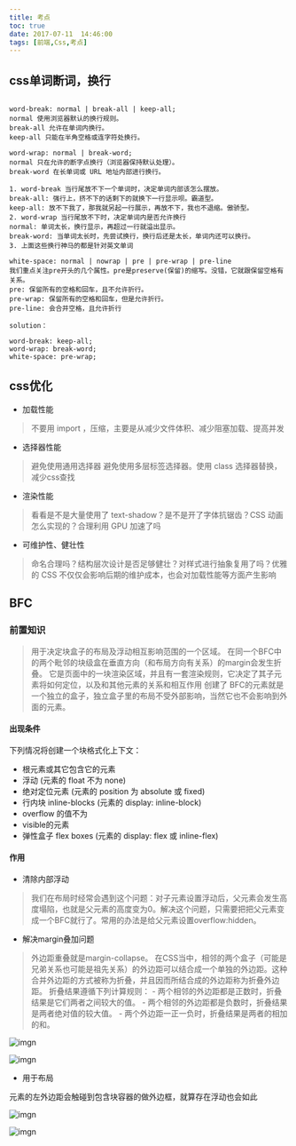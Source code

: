 ```yaml
---
title: 考点
toc: true
date: 2017-07-11  14:46:00
tags: [前端,Css,考点]
---
```


## css单词断词，换行

```

word-break: normal | break-all | keep-all;
normal 使用浏览器默认的换行规则。 
break-all 允许在单词内换行。 
keep-all 只能在半角空格或连字符处换行。

word-wrap: normal | break-word;
normal 只在允许的断字点换行（浏览器保持默认处理）。 
break-word 在长单词或 URL 地址内部进行换行。

1. word-break 当行尾放不下一个单词时，决定单词内部该怎么摆放。 
break-all: 强行上，挤不下的话剩下的就换下一行显示呗。霸道型。 
keep-all: 放不下我了，那我就另起一行展示，再放不下，我也不退缩。傲骄型。
2. word-wrap 当行尾放不下时，决定单词内是否允许换行 
normal: 单词太长，换行显示，再超过一行就溢出显示。 
break-word: 当单词太长时，先尝试换行，换行后还是太长，单词内还可以换行。
3. 上面这些换行神马的都是针对英文单词

white-space: normal | nowrap | pre | pre-wrap | pre-line 
我们重点关注pre开头的几个属性。pre是preserve(保留)的缩写。没错，它就跟保留空格有关系。
pre: 保留所有的空格和回车，且不允许折行。 
pre-wrap: 保留所有的空格和回车，但是允许折行。 
pre-line: 会合并空格，且允许折行

solution：

word-break: keep-all;
word-wrap: break-word;
white-space: pre-wrap;

```

## css优化

* 加载性能

>不要用 import ，压缩，主要是从减少文件体积、减少阻塞加载、提高并发

* 选择器性能

>避免使用通用选择器
>避免使用多层标签选择器。使用 class 选择器替换，减少css查找

* 渲染性能

>看看是不是大量使用了 text-shadow？是不是开了字体抗锯齿？CSS 动画怎么实现的？合理利用 GPU 加速了吗

* 可维护性、健壮性

>命名合理吗？结构层次设计是否足够健壮？对样式进行抽象复用了吗？优雅的 CSS 不仅仅会影响后期的维护成本，也会对加载性能等方面产生影响

## BFC

### 前置知识

>用于决定块盒子的布局及浮动相互影响范围的一个区域。 在同一个BFC中的两个毗邻的块级盒在垂直方向（和布局方向有关系）的margin会发生折叠。 它是页面中的一块渲染区域，并且有一套渲染规则，它决定了其子元素将如何定位，以及和其他元素的关系和相互作用 创建了 BFC的元素就是一个独立的盒子，独立盒子里的布局不受外部影响，当然它也不会影响到外面的元素。

#### 出现条件

下列情况将创建一个块格式化上下文：

* 根元素或其它包含它的元素
*  浮动 (元素的 float 不为 none) 
*  绝对定位元素 (元素的 position 为 absolute 或 fixed) 
*  行内块 inline-blocks (元素的 display: inline-block) 
*  overflow 的值不为 
*  visible的元素 
*  弹性盒子 flex boxes (元素的 display: flex 或 inline-flex)

#### 作用

* 清除内部浮动
>我们在布局时经常会遇到这个问题：对子元素设置浮动后，父元素会发生高度塌陷，也就是父元素的高度变为0。解决这个问题，只需要把把父元素变成一个BFC就行了。常用的办法是给父元素设置overflow:hidden。

* 解决margin叠加问题

>外边距重叠就是margin-collapse。 在CSS当中，相邻的两个盒子（可能是兄弟关系也可能是祖先关系）的外边距可以结合成一个单独的外边距。这种合并外边距的方式被称为折叠，并且因而所结合成的外边距称为折叠外边距。 折叠结果遵循下列计算规则： - 两个相邻的外边距都是正数时，折叠结果是它们两者之间较大的值。 - 两个相邻的外边距都是负数时，折叠结果是两者绝对值的较大值。 - 两个外边距一正一负时，折叠结果是两者的相加的和。

![imgn](http://haoqiao.qiniudn.com/755908CC-E331-41E4-943C-22385E725ADB.png)

![imgn](http://haoqiao.qiniudn.com/2E80126F-E5AA-408B-AA94-C1FE348E73C7.png)

* 用于布局

 元素的左外边距会触碰到包含块容器的做外边框，就算存在浮动也会如此
 
 ![imgn](http://haoqiao.qiniudn.com/108A0F85-000D-4C65-9BE2-74DE8B403510.png)

![imgn](http://haoqiao.qiniudn.com/2EC5AAB3-FB1C-4DD5-A493-06E59C0CA528.png)


